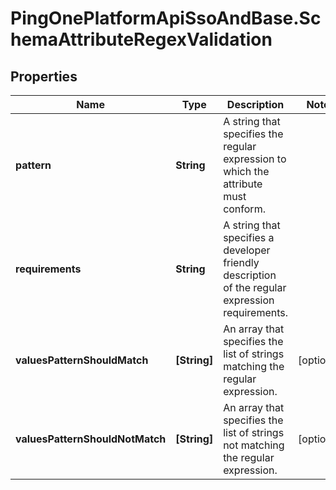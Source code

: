 # PingOnePlatformApiSsoAndBase.SchemaAttributeRegexValidation

## Properties

Name | Type | Description | Notes
------------ | ------------- | ------------- | -------------
**pattern** | **String** | A string that specifies the regular expression to which the attribute must conform. | 
**requirements** | **String** | A string that specifies a developer friendly description of the regular expression requirements. | 
**valuesPatternShouldMatch** | **[String]** | An array that specifies the list of strings matching the regular expression. | [optional] 
**valuesPatternShouldNotMatch** | **[String]** | An array that specifies the list of strings not matching the regular expression. | [optional] 


